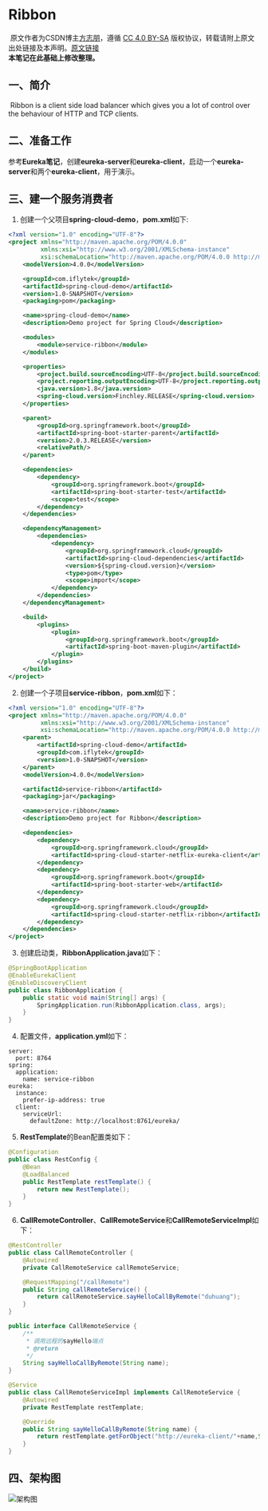 # Ribbon
​		原文作者为CSDN博主[方志朋](https://blog.csdn.net/forezp)，遵循 [CC 4.0 BY-SA](https://creativecommons.org/licenses/by-sa/4.0/) 版权协议，转载请附上原文出处链接及本声明。[原文链接](https://blog.csdn.net/forezp/article/details/81041028)  
​		**本笔记在此基础上修改整理。**
## 一、简介
​		Ribbon is a client side load balancer which gives you a lot of control over the behaviour of HTTP and TCP clients.
## 二、准备工作
​		参考**Eureka笔记**，创建**eureka-server**和**eureka-client**，启动一个**eureka-server**和两个**eureka-client**，用于演示。
## 三、建一个服务消费者
1. 创建一个父项目**spring-cloud-demo**，**pom.xml**如下:
```XML
<?xml version="1.0" encoding="UTF-8"?>
<project xmlns="http://maven.apache.org/POM/4.0.0"
         xmlns:xsi="http://www.w3.org/2001/XMLSchema-instance"
         xsi:schemaLocation="http://maven.apache.org/POM/4.0.0 http://maven.apache.org/xsd/maven-4.0.0.xsd">
    <modelVersion>4.0.0</modelVersion>

    <groupId>com.iflytek</groupId>
    <artifactId>spring-cloud-demo</artifactId>
    <version>1.0-SNAPSHOT</version>
    <packaging>pom</packaging>

    <name>spring-cloud-demo</name>
    <description>Demo project for Spring Cloud</description>

    <modules>
        <module>service-ribbon</module>
    </modules>

    <properties>
        <project.build.sourceEncoding>UTF-8</project.build.sourceEncoding>
        <project.reporting.outputEncoding>UTF-8</project.reporting.outputEncoding>
        <java.version>1.8</java.version>
        <spring-cloud.version>Finchley.RELEASE</spring-cloud.version>
    </properties>

    <parent>
        <groupId>org.springframework.boot</groupId>
        <artifactId>spring-boot-starter-parent</artifactId>
        <version>2.0.3.RELEASE</version>
        <relativePath/>
    </parent>

    <dependencies>
        <dependency>
            <groupId>org.springframework.boot</groupId>
            <artifactId>spring-boot-starter-test</artifactId>
            <scope>test</scope>
        </dependency>
    </dependencies>

    <dependencyManagement>
        <dependencies>
            <dependency>
                <groupId>org.springframework.cloud</groupId>
                <artifactId>spring-cloud-dependencies</artifactId>
                <version>${spring-cloud.version}</version>
                <type>pom</type>
                <scope>import</scope>
            </dependency>
        </dependencies>
    </dependencyManagement>

    <build>
        <plugins>
            <plugin>
                <groupId>org.springframework.boot</groupId>
                <artifactId>spring-boot-maven-plugin</artifactId>
            </plugin>
        </plugins>
    </build>
</project>
```
2. 创建一个子项目**service-ribbon**，**pom.xml**如下：
```XML
<?xml version="1.0" encoding="UTF-8"?>
<project xmlns="http://maven.apache.org/POM/4.0.0"
         xmlns:xsi="http://www.w3.org/2001/XMLSchema-instance"
         xsi:schemaLocation="http://maven.apache.org/POM/4.0.0 http://maven.apache.org/xsd/maven-4.0.0.xsd">
    <parent>
        <artifactId>spring-cloud-demo</artifactId>
        <groupId>com.iflytek</groupId>
        <version>1.0-SNAPSHOT</version>
    </parent>
    <modelVersion>4.0.0</modelVersion>

    <artifactId>service-ribbon</artifactId>
    <packaging>jar</packaging>

    <name>service-ribbon</name>
    <description>Demo project for Ribbon</description>

    <dependencies>
        <dependency>
            <groupId>org.springframework.cloud</groupId>
            <artifactId>spring-cloud-starter-netflix-eureka-client</artifactId>
        </dependency>
        <dependency>
            <groupId>org.springframework.boot</groupId>
            <artifactId>spring-boot-starter-web</artifactId>
        </dependency>
        <dependency>
            <groupId>org.springframework.cloud</groupId>
            <artifactId>spring-cloud-starter-netflix-ribbon</artifactId>
        </dependency>
    </dependencies>
</project>
```
3.  创建启动类，**RibbonApplication.java**如下：
```JAVA
@SpringBootApplication
@EnableEurekaClient
@EnableDiscoveryClient
public class RibbonApplication {
    public static void main(String[] args) {
        SpringApplication.run(RibbonApplication.class, args);
    }
}
```
4. 配置文件，**application.yml**如下：
```YML
server:
  port: 8764
spring:
  application:
    name: service-ribbon
eureka:
  instance:
    prefer-ip-address: true
  client:
    serviceUrl:
      defaultZone: http://localhost:8761/eureka/
```
5. **RestTemplate**的Bean配置类如下：
```JAVA
@Configuration
public class RestConfig {
    @Bean
    @LoadBalanced
    public RestTemplate restTemplate() {
        return new RestTemplate();
    }
}
```
6. **CallRemoteController**、**CallRemoteService**和**CallRemoteServiceImpl**如下：
```JAVA
@RestController
public class CallRemoteController {
    @Autowired
    private CallRemoteService callRemoteService;

    @RequestMapping("/callRemote")
    public String callRemoteService() {
        return callRemoteService.sayHelloCallByRemote("duhuang");
    }
}
```
```JAVA
public interface CallRemoteService {
    /**
     * 调用远程的sayHello端点
     * @return
     */
    String sayHelloCallByRemote(String name);
}
```
```JAVA
@Service
public class CallRemoteServiceImpl implements CallRemoteService {
    @Autowired
    private RestTemplate restTemplate;

    @Override
    public String sayHelloCallByRemote(String name) {
        return restTemplate.getForObject("http://eureka-client/"+name,String.class);
    }
}
```
## 四、架构图
![架构图](https://img-blog.csdnimg.cn/20190601005135471.png?x-oss-process=image/watermark,type_ZmFuZ3poZW5naGVpdGk,shadow_10,text_aHR0cHM6Ly9mb3JlenAuYmxvZy5jc2RuLm5ldA==,size_16,color_FFFFFF,t_70 "架构图")